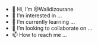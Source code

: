 - 👋 Hi, I’m @Walidizourane
- 👀 I’m interested in ...
- 🌱 I’m currently learning ...
- 💞️ I’m looking to collaborate on ...
- 📫 How to reach me ...

<!---
Walidizourane/Walidizourane is a ✨ special ✨ repository because its `README.md` (this file) appears on your GitHub profile.
You can click the Preview link to take a look at your changes.
--->
